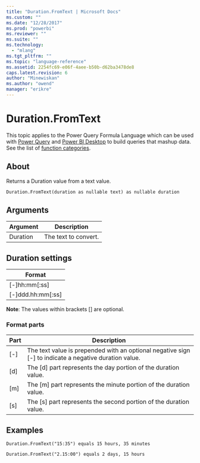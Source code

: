 ```yaml
---
title: "Duration.FromText | Microsoft Docs"
ms.custom: ""
ms.date: "12/28/2017"
ms.prod: "powerbi"
ms.reviewer: ""
ms.suite: ""
ms.technology: 
  - "mlang"
ms.tgt_pltfrm: ""
ms.topic: "language-reference"
ms.assetid: 2254fc69-e06f-4aee-b50b-d62ba3478de8
caps.latest.revision: 6
author: "Minewiskan"
ms.author: "owend"
manager: "erikre"
---
```

# Duration.FromText
This topic applies to the Power Query Formula Language which can be used with [Power Query](https://support.office.com/article/Introduction-to-Microsoft-Power-Query-for-Excel-6E92E2F4-2079-4E1F-BAD5-89F6269CD605) and [Power BI Desktop](http://go.microsoft.com/fwlink/p/?LinkId=618607) to build queries that mashup data. See the list of [function categories](https://msdn.microsoft.com/en-us/library/mt211003.aspx).  
  
## About  
Returns a Duration value from a text value.  
  
```  
Duration.FromText(duration as nullable text) as nullable duration  
```  
  
## Arguments  
  
|Argument|Description|  
|------------|---------------|  
|Duration|The text to convert.|  
  
## Duration settings  
  
|**Format**|  
|--------------|  
|[-]hh:mm[:ss]|  
|[-]ddd.hh:mm[:ss]|  
  
**Note**: The values within brackets [] are optional.  
  
### Format parts  
  
|**Part**|**Description**|  
|------------|-------------------|  
|[-]|The text value is prepended with an optional negative sign [-] to indicate a negative duration value.|  
|[d]|The [d] part represents the day portion of the duration value.|  
|[m]|The [m] part represents the minute portion of the duration value.|  
|[s]|The [s] part represents the second portion of the duration value.|  
  
## Examples  
  
```  
Duration.FromText("15:35") equals 15 hours, 35 minutes  
```  
  
```  
Duration.FromText("2.15:00") equals 2 days, 15 hours  
```  
